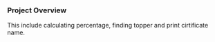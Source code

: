 ### Project Overview

 This include calculating percentage, finding topper and print cirtificate name.


